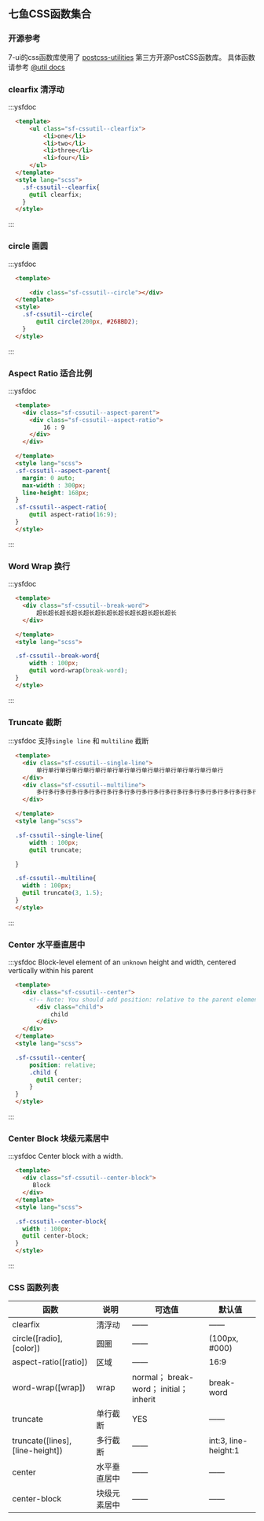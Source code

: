 ## 七鱼CSS函数集合
<style lang="scss">
.sf-cssutil--clearfix{
    li{
      height : 100px;
      width  : 100px;
      line-height: 100px;
      text-align: center;
      color:white;
      background-color : #20a0ff;
      float:left;
      opacity: 1;
    }
    li:nth-child(2n){
      background-color : #9e9e9e;
    }
    li:hover{
      opacity: 0.6;
      transition: all 0.3s linear;
      cursor:  pointer;
    }
}
.sf-cssutil--aspect-ratio{
    background-color: #dac582;
    text-align: center;
    font-size: 2em;
    color: #9E9E9E;
    &:hover{
      color : white;
      transition:all 0.3s linear;
      cursor:pointer;
    }
}

</style>

### 开源参考
7-ui的css函数库使用了 [postcss-utilities](https://ismamz.github.io/postcss-utilities/) 第三方开源PostCSS函数库。
具体函数请参考 [@util docs](https://ismamz.github.io/postcss-utilities/docs)

### clearfix 清浮动

:::ysfdoc

```html
  <template>
      <ul class="sf-cssutil--clearfix">
          <li>one</li>
          <li>two</li>
          <li>three</li>
          <li>four</li>
      </ul>
  </template>
  <style lang="scss">
    .sf-cssutil--clearfix{
      @util clearfix;
    }
  </style>
```
:::

### circle 画圆

:::ysfdoc

```html
  <template>

      <div class="sf-cssutil--circle"></div>
  </template>
  <style>
    .sf-cssutil--circle{
        @util circle(200px, #268BD2);
    }
  </style>
```
:::


### Aspect Ratio 适合比例

:::ysfdoc

```html
  <template>
    <div class="sf-cssutil--aspect-parent">
      <div class="sf-cssutil--aspect-ratio">
          16 : 9
      </div>
    </div>

  </template>
  <style lang="scss">
  .sf-cssutil--aspect-parent{
    margin: 0 auto;
    max-width : 300px;
    line-height: 168px;
  }
  .sf-cssutil--aspect-ratio{
      @util aspect-ratio(16:9);
  }
  </style>
```
:::

### Word Wrap 换行

:::ysfdoc

```html
  <template>
    <div class="sf-cssutil--break-word">
        超长超长超长超长超长超长超长超长超长超长超长超长
    </div>

  </template>
  <style lang="scss">

  .sf-cssutil--break-word{
      width : 100px;
      @util word-wrap(break-word);
  }
  </style>
```
:::

### Truncate 截断

:::ysfdoc 支持`single line` 和 `multiline` 截断

```html
  <template>
    <div class="sf-cssutil--single-line">
        单行单行单行单行单行单行单行单行单行单行单行单行单行单行单行单行
    </div>
    <div class="sf-cssutil--multiline">
        多行多行多行多行多行多行多行多行多行多行多行多行多行多行多行多行多行多行多行多行多行多行多行多行多行多行多行多行多行
    </div>

  </template>
  <style lang="scss">

  .sf-cssutil--single-line{
      width : 100px;
      @util truncate;

  }

  .sf-cssutil--multiline{
    width : 100px;
    @util truncate(3, 1.5);
  }
  </style>
```
:::

### Center 水平垂直居中

:::ysfdoc Block-level element of an `unknown` height and width, centered vertically within his parent    


```html
  <template>
    <div class="sf-cssutil--center">
      <!-- Note: You should add position: relative to the parent element. -->
        <div class="child">
            child
        </div>
    </div>
  </template>
  <style lang="scss">

  .sf-cssutil--center{
      position: relative;
      .child {
        @util center;
      }
  }
  </style>
```
:::


### Center Block 块级元素居中

:::ysfdoc Center block with a width.

```html
  <template>
    <div class="sf-cssutil--center-block">
       Block
    </div>
  </template>
  <style lang="scss">

  .sf-cssutil--center-block{
    width : 100px;
    @util center-block;
  }
  </style>
```
:::

### CSS 函数列表

| 函数      | 说明    | 可选值       | 默认值   |
|---------- |-------- |-------------  |-------- |
| clearfix      | 清浮动   |   ——    |—— |
| circle([radio], [color])     | 圆圈   |   ——    |   (100px, #000)    |
| aspect-ratio([ratio])      | 区域   |   ——    |    16:9     |
| word-wrap([wrap])  | wrap   |   normal； break-word； initial； inherit   |    break-word     |
|  truncate | 单行截断   |  YES   |    ——     |
|  truncate([lines], [line-height]) | 多行截断   | ——   |  int:3, line-height:1     |
|  center | 水平垂直居中   |  ——    |  ——     |
|  center-block | 块级元素居中   |  ——    |  ——     |
